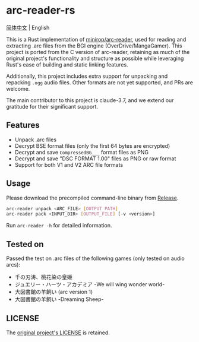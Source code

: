 # arc-reader-rs

[简体中文](./README.md) | English

This is a Rust implementation of [minirop/arc-reader](https://github.com/minirop/arc-reader), used for reading and extracting .arc files from the BGI engine (OverDrive/MangaGamer). This project is ported from the C version of arc-reader, retaining as much of the original project's functionality and structure as possible while leveraging Rust's ease of building and static linking features.

Additionally, this project includes extra support for unpacking and repacking `.ogg` audio files. Other formats are not yet supported, and PRs are welcome.

The main contributor to this project is claude-3.7, and we extend our gratitude for their significant support.

## Features

- Unpack .arc files
- Decrypt BSE format files (only the first 64 bytes are encrypted)
- Decrypt and save `CompressedBG___` format files as PNG
- Decrypt and save "DSC FORMAT 1.00" files as PNG or raw format
- Support for both V1 and V2 ARC file formats

## Usage

Please download the precompiled command-line binary from [Release](https://github.com/lxl66566/arc-reader-rs/releases/).

```sh
arc-reader unpack <ARC_FILE> [OUTPUT_PATH]
arc-reader pack <INPUT_DIR> [OUTPUT_FILE] [-v <version>]
```

Run `arc-reader -h` for detailed information.

## Tested on

Passed the test on .arc files of the following games (only tested on audio arcs):

- 千の刃涛、桃花染の皇姫
- ジュエリー・ハーツ・アカデミア -We will wing wonder world-
- 大図書館の羊飼い (arc version 1)
- 大図書館の羊飼い -Dreaming Sheep-

## LICENSE

The [original project's LICENSE](./licence.txt) is retained.
